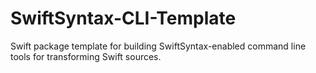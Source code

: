 # SwiftSyntax-CLI-Template

Swift package template for building SwiftSyntax-enabled command line tools for transforming Swift sources.
